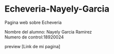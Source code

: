# Echeveria-Nayely-Garcia
Pagina web sobre Echeveria

Nombre del alumno: Nayely Garcia Ramirez
</br>
Numero de control:18920024

preview 
[Link de mi pagina]
